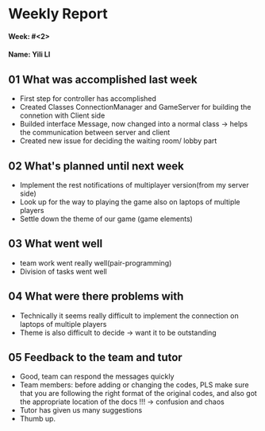 # Weekly Report

#### Week: #<2>
#### Name: Yili LI

## 01 What was accomplished last week
- First step for controller has accomplished
- Created Classes ConnectionManager and GameServer for building the connetion with Client side
- Builded interface Message, now changed into a normal class -> helps the communication between server and client
- Created new issue for deciding the waiting room/ lobby part


## 02 What's planned until next week
- Implement the rest notifications of multiplayer version(from my server side)
- Look up for the way to playing the game also on laptops of multiple players
- Settle down the theme of our game (game elements)

## 03 What went well
- team work went really well(pair-programming)
- Division of tasks went well


## 04 What were there problems with
- Technically it seems really difficult to implement the connection on laptops of multiple players
- Theme is also difficult to decide -> want it to be outstanding


## 05 Feedback to the team and tutor
- Good, team can respond the messages quickly
- Team members: before adding or changing the codes, PLS make sure that you are following the right format of the original codes, and also got the appropriate location of the docs !!! -> confusion and chaos 
- Tutor has given us many suggestions
- Thumb up.
